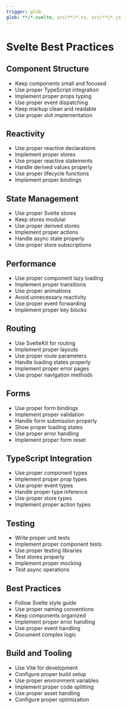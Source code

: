 ```yaml
---
trigger: glob
glob: **/*.svelte, src/**/*.ts, src/**/*.js
---
```


# Svelte Best Practices

## Component Structure
- Keep components small and focused
- Use proper TypeScript integration
- Implement proper props typing
- Use proper event dispatching
- Keep markup clean and readable
- Use proper slot implementation

## Reactivity
- Use proper reactive declarations
- Implement proper stores
- Use proper reactive statements
- Handle derived values properly
- Use proper lifecycle functions
- Implement proper bindings

## State Management
- Use proper Svelte stores
- Keep stores modular
- Use proper derived stores
- Implement proper actions
- Handle async state properly
- Use proper store subscriptions

## Performance
- Use proper component lazy loading
- Implement proper transitions
- Use proper animations
- Avoid unnecessary reactivity
- Use proper event forwarding
- Implement proper key blocks

## Routing
- Use SvelteKit for routing
- Implement proper layouts
- Use proper route parameters
- Handle loading states properly
- Implement proper error pages
- Use proper navigation methods

## Forms
- Use proper form bindings
- Implement proper validation
- Handle form submission properly
- Show proper loading states
- Use proper error handling
- Implement proper form reset

## TypeScript Integration
- Use proper component types
- Implement proper prop types
- Use proper event types
- Handle proper type inference
- Use proper store types
- Implement proper action types

## Testing
- Write proper unit tests
- Implement proper component tests
- Use proper testing libraries
- Test stores properly
- Implement proper mocking
- Test async operations

## Best Practices
- Follow Svelte style guide
- Use proper naming conventions
- Keep components organized
- Implement proper error handling
- Use proper event handling
- Document complex logic

## Build and Tooling
- Use Vite for development
- Configure proper build setup
- Use proper environment variables
- Implement proper code splitting
- Use proper asset handling
- Configure proper optimization 